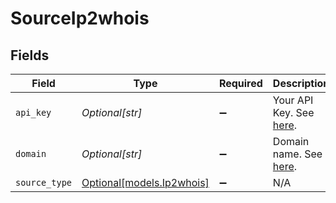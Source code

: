 # SourceIp2whois


## Fields

| Field                                                                         | Type                                                                          | Required                                                                      | Description                                                                   | Example                                                                       |
| ----------------------------------------------------------------------------- | ----------------------------------------------------------------------------- | ----------------------------------------------------------------------------- | ----------------------------------------------------------------------------- | ----------------------------------------------------------------------------- |
| `api_key`                                                                     | *Optional[str]*                                                               | :heavy_minus_sign:                                                            | Your API Key. See <a href="https://www.ip2whois.com/developers-api">here</a>. |                                                                               |
| `domain`                                                                      | *Optional[str]*                                                               | :heavy_minus_sign:                                                            | Domain name. See <a href="https://www.ip2whois.com/developers-api">here</a>.  | www.google.com                                                                |
| `source_type`                                                                 | [Optional[models.Ip2whois]](../models/ip2whois.md)                            | :heavy_minus_sign:                                                            | N/A                                                                           |                                                                               |